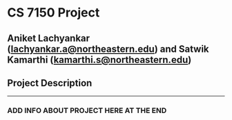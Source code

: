 # CS 7150 Project

## Aniket Lachyankar (lachyankar.a@northeastern.edu) and Satwik Kamarthi (kamarthi.s@northeastern.edu)

## Project Description
-----
### ADD INFO ABOUT PROJECT HERE AT THE END
